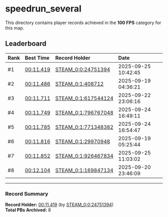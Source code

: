 # speedrun_several

This directory contains player records achieved in the **100 FPS** category for this map.

## Leaderboard

| Rank | Best Time | Record Holder | Date                |
| :--- | :-------- | :------------ | :------------------ |
| #1   | [00:11.419](./00011419_STEAM_0_0_24751394_20250925-104245.zip) | [STEAM_0:0:24751394](https://speedrun16.com/profile/STEAM_0:0:24751394)   | 2025-09-25 10:42:45 |
| #2   | [00:11.486](./00011486_STEAM_0_1_408712_20250919-043621.zip) | [STEAM_0:1:408712](https://speedrun16.com/profile/STEAM_0:1:408712)   | 2025-09-19 04:36:21 |
| #3   | [00:11.711](./00011711_STEAM_0_1_617544124_20250922-230616.zip) | [STEAM_0:1:617544124](https://speedrun16.com/profile/STEAM_0:1:617544124)   | 2025-09-22 23:06:16 |
| #4   | [00:11.749](./00011749_STEAM_0_1_796767048_20250924-164911.zip) | [STEAM_0:1:796767048](https://speedrun16.com/profile/STEAM_0:1:796767048)   | 2025-09-24 16:49:11 |
| #5   | [00:11.785](./00011785_STEAM_0_1_771348382_20250924-165447.zip) | [STEAM_0:1:771348382](https://speedrun16.com/profile/STEAM_0:1:771348382)   | 2025-09-24 16:54:47 |
| #6   | [00:11.816](./00011816_STEAM_0_1_29970948_20250919-052544.zip) | [STEAM_0:1:29970948](https://speedrun16.com/profile/STEAM_0:1:29970948)   | 2025-09-19 05:25:44 |
| #7   | [00:11.852](./00011852_STEAM_0_1_926467834_20250925-110302.zip) | [STEAM_0:1:926467834](https://speedrun16.com/profile/STEAM_0:1:926467834)   | 2025-09-25 11:03:02 |
| #8   | [00:12.104](./00012104_STEAM_0_1_169847134_20250920-234609.zip) | [STEAM_0:1:169847134](https://speedrun16.com/profile/STEAM_0:1:169847134)   | 2025-09-20 23:46:09 |

---

### Record Summary
**Record Holder:** [00:11.419](./00011419_STEAM_0_0_24751394_20250925-104245.zip) (by [STEAM_0:0:24751394](https://speedrun16.com/profile/STEAM_0:0:24751394))  
**Total PBs Archived:** 8